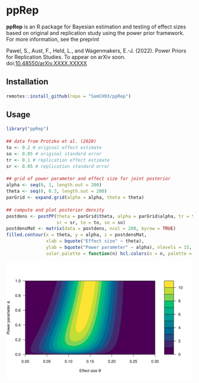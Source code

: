 # ppRep

**ppRep** is an R package for Bayesian estimation and testing of effect sizes
based on original and replication study using the power prior framework. For more
information, see the preprint

Pawel, S., Aust, F., Held, L., and Wagenmakers, E.-J. (2022). Power Priors for
  Replication Studies. To appear on arXiv soon.
  doi:[10.48550/arXiv.XXXX.XXXXX](https://doi.org/10.48550/arXiv.XXXX.XXXXX)

## Installation

```r
remotes::install_github(repo = "SamCH93/ppRep")
```

## Usage

``` r
library("ppRep")

## data from Protzko et al. (2020)
to <- 0.2 # original effect estimate
so <- 0.05 # original standard error
tr <- 0.1 # replication effect estimate
sr <- 0.05 # replication standard error

## grid of power parameter and effect size for joint posterior
alpha <- seq(0, 1, length.out = 200)
theta <- seq(0, 0.3, length.out = 200)
parGrid <- expand.grid(alpha = alpha, theta = theta)

## compute and plot posterior density
postdens <- postPP(theta = parGrid$theta, alpha = parGrid$alpha, tr = tr,
                   sr = sr, to = to, so = so)
postdensMat <- matrix(data = postdens, ncol = 200, byrow = TRUE)
filled.contour(x = theta, y = alpha, z = postdensMat,
               xlab = bquote("Effect size" ~ theta),
               ylab = bquote("Power parameter" ~ alpha), nlevels = 15,
               color.palette = function(n) hcl.colors(n = n, palette = "viridis"))
```
![Plot of joint posterior distribution of power parameter and effect size.](posterior.png)
